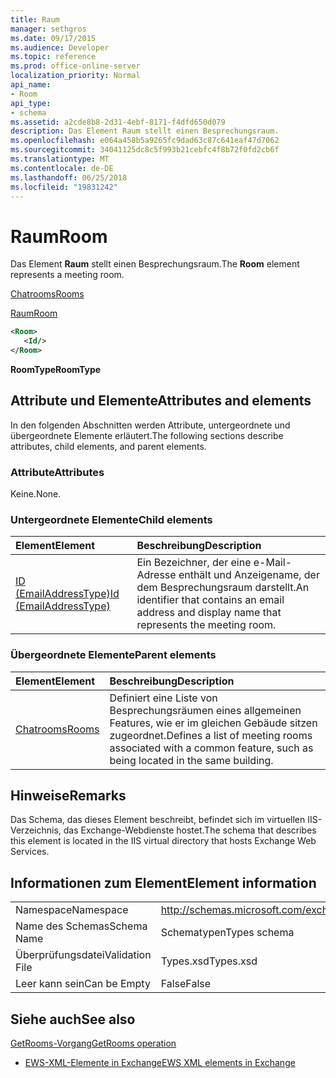 ```yaml
---
title: Raum
manager: sethgros
ms.date: 09/17/2015
ms.audience: Developer
ms.topic: reference
ms.prod: office-online-server
localization_priority: Normal
api_name:
- Room
api_type:
- schema
ms.assetid: a2cde8b8-2d31-4ebf-8171-f4dfd650d079
description: Das Element Raum stellt einen Besprechungsraum.
ms.openlocfilehash: e064a458b5a9265fc9dad63c87c641eaf47d7062
ms.sourcegitcommit: 34041125dc8c5f993b21cebfc4f8b72f0fd2cb6f
ms.translationtype: MT
ms.contentlocale: de-DE
ms.lasthandoff: 06/25/2018
ms.locfileid: "19831242"
---
```

# <a name="room"></a><span data-ttu-id="21918-103">Raum</span><span class="sxs-lookup"><span data-stu-id="21918-103">Room</span></span>

<span data-ttu-id="21918-104">Das Element **Raum** stellt einen Besprechungsraum.</span><span class="sxs-lookup"><span data-stu-id="21918-104">The **Room** element represents a meeting room.</span></span> 
  
[<span data-ttu-id="21918-105">Chatrooms</span><span class="sxs-lookup"><span data-stu-id="21918-105">Rooms</span></span>](rooms.md)
  
[<span data-ttu-id="21918-106">Raum</span><span class="sxs-lookup"><span data-stu-id="21918-106">Room</span></span>](room.md)
  
```XML
<Room>
   <Id/>
</Room>
```

 <span data-ttu-id="21918-107">**RoomType**</span><span class="sxs-lookup"><span data-stu-id="21918-107">**RoomType**</span></span>
## <a name="attributes-and-elements"></a><span data-ttu-id="21918-108">Attribute und Elemente</span><span class="sxs-lookup"><span data-stu-id="21918-108">Attributes and elements</span></span>

<span data-ttu-id="21918-109">In den folgenden Abschnitten werden Attribute, untergeordnete und übergeordnete Elemente erläutert.</span><span class="sxs-lookup"><span data-stu-id="21918-109">The following sections describe attributes, child elements, and parent elements.</span></span>
  
### <a name="attributes"></a><span data-ttu-id="21918-110">Attribute</span><span class="sxs-lookup"><span data-stu-id="21918-110">Attributes</span></span>

<span data-ttu-id="21918-111">Keine.</span><span class="sxs-lookup"><span data-stu-id="21918-111">None.</span></span>
  
### <a name="child-elements"></a><span data-ttu-id="21918-112">Untergeordnete Elemente</span><span class="sxs-lookup"><span data-stu-id="21918-112">Child elements</span></span>

|<span data-ttu-id="21918-113">**Element**</span><span class="sxs-lookup"><span data-stu-id="21918-113">**Element**</span></span>|<span data-ttu-id="21918-114">**Beschreibung**</span><span class="sxs-lookup"><span data-stu-id="21918-114">**Description**</span></span>|
|:-----|:-----|
|[<span data-ttu-id="21918-115">ID (EmailAddressType)</span><span class="sxs-lookup"><span data-stu-id="21918-115">Id (EmailAddressType)</span></span>](id-emailaddresstype.md) <br/> |<span data-ttu-id="21918-116">Ein Bezeichner, der eine e-Mail-Adresse enthält und Anzeigename, der dem Besprechungsraum darstellt.</span><span class="sxs-lookup"><span data-stu-id="21918-116">An identifier that contains an email address and display name that represents the meeting room.</span></span>  <br/> |
   
### <a name="parent-elements"></a><span data-ttu-id="21918-117">Übergeordnete Elemente</span><span class="sxs-lookup"><span data-stu-id="21918-117">Parent elements</span></span>

|<span data-ttu-id="21918-118">**Element**</span><span class="sxs-lookup"><span data-stu-id="21918-118">**Element**</span></span>|<span data-ttu-id="21918-119">**Beschreibung**</span><span class="sxs-lookup"><span data-stu-id="21918-119">**Description**</span></span>|
|:-----|:-----|
|[<span data-ttu-id="21918-120">Chatrooms</span><span class="sxs-lookup"><span data-stu-id="21918-120">Rooms</span></span>](rooms.md) <br/> |<span data-ttu-id="21918-121">Definiert eine Liste von Besprechungsräumen eines allgemeinen Features, wie er im gleichen Gebäude sitzen zugeordnet.</span><span class="sxs-lookup"><span data-stu-id="21918-121">Defines a list of meeting rooms associated with a common feature, such as being located in the same building.</span></span>  <br/> |
   
## <a name="remarks"></a><span data-ttu-id="21918-122">Hinweise</span><span class="sxs-lookup"><span data-stu-id="21918-122">Remarks</span></span>

<span data-ttu-id="21918-123">Das Schema, das dieses Element beschreibt, befindet sich im virtuellen IIS-Verzeichnis, das Exchange-Webdienste hostet.</span><span class="sxs-lookup"><span data-stu-id="21918-123">The schema that describes this element is located in the IIS virtual directory that hosts Exchange Web Services.</span></span>
  
## <a name="element-information"></a><span data-ttu-id="21918-124">Informationen zum Element</span><span class="sxs-lookup"><span data-stu-id="21918-124">Element information</span></span>

|||
|:-----|:-----|
|<span data-ttu-id="21918-125">Namespace</span><span class="sxs-lookup"><span data-stu-id="21918-125">Namespace</span></span>  <br/> |http://schemas.microsoft.com/exchange/services/2006/types  <br/> |
|<span data-ttu-id="21918-126">Name des Schemas</span><span class="sxs-lookup"><span data-stu-id="21918-126">Schema Name</span></span>  <br/> |<span data-ttu-id="21918-127">Schematypen</span><span class="sxs-lookup"><span data-stu-id="21918-127">Types schema</span></span>  <br/> |
|<span data-ttu-id="21918-128">Überprüfungsdatei</span><span class="sxs-lookup"><span data-stu-id="21918-128">Validation File</span></span>  <br/> |<span data-ttu-id="21918-129">Types.xsd</span><span class="sxs-lookup"><span data-stu-id="21918-129">Types.xsd</span></span>  <br/> |
|<span data-ttu-id="21918-130">Leer kann sein</span><span class="sxs-lookup"><span data-stu-id="21918-130">Can be Empty</span></span>  <br/> |<span data-ttu-id="21918-131">False</span><span class="sxs-lookup"><span data-stu-id="21918-131">False</span></span>  <br/> |
   
## <a name="see-also"></a><span data-ttu-id="21918-132">Siehe auch</span><span class="sxs-lookup"><span data-stu-id="21918-132">See also</span></span>



[<span data-ttu-id="21918-133">GetRooms-Vorgang</span><span class="sxs-lookup"><span data-stu-id="21918-133">GetRooms operation</span></span>](getrooms-operation.md)


- [<span data-ttu-id="21918-134">EWS-XML-Elemente in Exchange</span><span class="sxs-lookup"><span data-stu-id="21918-134">EWS XML elements in Exchange</span></span>](ews-xml-elements-in-exchange.md)

